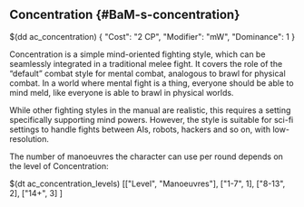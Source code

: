 ## Concentration {#BaM-s-concentration}

$(dd ac_concentration)
{
   "Cost": "2 CP",
   "Modifier": "mW",
   "Dominance": 1
}

Concentration is a simple mind-oriented fighting style, which can be seamlessly
integrated in a traditional melee fight. It covers the role of the “default”
combat style for mental combat, analogous to brawl for physical combat. In a
world where mental fight is a thing, everyone should be able to mind meld, like
everyone is able to brawl in physical worlds.

While other fighting styles in the manual are realistic, this requires a setting
specifically supporting mind powers. However, the style is suitable for sci-fi
settings to handle fights between AIs, robots, hackers and so on, with
low-resolution.

The number of manoeuvres the character can use per round depends on the level
of Concentration:

$(dt ac_concentration_levels)
[["Level", "Manoeuvres"],
["1-7", 1],
["8-13", 2],
["14+", 3]
]
